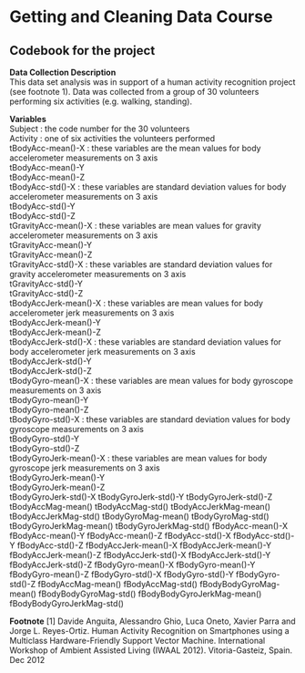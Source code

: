 # Getting and Cleaning Data Course
## Codebook for the project

**Data Collection Description**  
This data set analysis was in support of a human activity recognition project (see footnote 1).
Data was collected from a group of 30 volunteers performing six activities (e.g. walking, standing).

**Variables**  
Subject : the code number for the 30 volunteers  
Activity : one of six activities the volunteers performed   
tBodyAcc-mean()-X : these variables are the mean values for body accelerometer measurements on 3 axis  
tBodyAcc-mean()-Y  
tBodyAcc-mean()-Z  
tBodyAcc-std()-X : these variables are standard deviation values for body accelerometer measurements on 3 axis  
tBodyAcc-std()-Y  
tBodyAcc-std()-Z  
tGravityAcc-mean()-X : these variables are mean values for gravity accelerometer measurements on 3 axis  
tGravityAcc-mean()-Y  
tGravityAcc-mean()-Z  
tGravityAcc-std()-X : these variables are standard deviation values for gravity accelerometer measurements on 3 axis  
tGravityAcc-std()-Y  
tGravityAcc-std()-Z  
tBodyAccJerk-mean()-X : these variables are mean values for body accelerometer jerk measurements on 3 axis  
tBodyAccJerk-mean()-Y  
tBodyAccJerk-mean()-Z  
tBodyAccJerk-std()-X : these variables are standard deviation values for body accelerometer jerk measurements on 3 axis  
tBodyAccJerk-std()-Y  
tBodyAccJerk-std()-Z  
tBodyGyro-mean()-X : these variables are mean values for body gyroscope measurements on 3 axis  
tBodyGyro-mean()-Y  
tBodyGyro-mean()-Z  
tBodyGyro-std()-X : these variables are standard deviation values for body gyroscope measurements on 3 axis  
tBodyGyro-std()-Y  
tBodyGyro-std()-Z  
tBodyGyroJerk-mean()-X : these variables are mean values for body gyroscope jerk measurements on 3 axis  
tBodyGyroJerk-mean()-Y  
tBodyGyroJerk-mean()-Z  
tBodyGyroJerk-std()-X
tBodyGyroJerk-std()-Y
tBodyGyroJerk-std()-Z
tBodyAccMag-mean()
tBodyAccMag-std()
tBodyAccJerkMag-mean()
tBodyAccJerkMag-std()
tBodyGyroMag-mean()
tBodyGyroMag-std()
tBodyGyroJerkMag-mean()
tBodyGyroJerkMag-std()
fBodyAcc-mean()-X
fBodyAcc-mean()-Y
fBodyAcc-mean()-Z
fBodyAcc-std()-X
fBodyAcc-std()-Y
fBodyAcc-std()-Z
fBodyAccJerk-mean()-X
fBodyAccJerk-mean()-Y
fBodyAccJerk-mean()-Z
fBodyAccJerk-std()-X
fBodyAccJerk-std()-Y
fBodyAccJerk-std()-Z
fBodyGyro-mean()-X
fBodyGyro-mean()-Y
fBodyGyro-mean()-Z
fBodyGyro-std()-X
fBodyGyro-std()-Y
fBodyGyro-std()-Z
fBodyAccMag-mean()
fBodyAccMag-std()
fBodyBodyGyroMag-mean()
fBodyBodyGyroMag-std()
fBodyBodyGyroJerkMag-mean()
fBodyBodyGyroJerkMag-std()

**Footnote**
[1] Davide Anguita, Alessandro Ghio, Luca Oneto, Xavier Parra and Jorge L. Reyes-Ortiz. Human Activity Recognition on Smartphones using a Multiclass Hardware-Friendly Support Vector Machine. International Workshop of Ambient Assisted Living (IWAAL 2012). Vitoria-Gasteiz, Spain. Dec 2012
